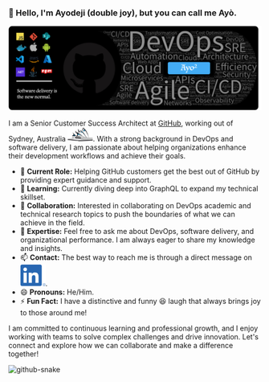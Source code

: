 ### 👋 Hello, I'm Ayodeji (double joy), but you can call me Ayò.

![My Banner](images/myBanner.png)

I am a Senior Customer Success Architect at [GitHub](https://www.github.com), working out of Sydney, Australia <img src="images/opera-house.png" width="50" alt="Sydney Opera House" />. With a strong background in DevOps and software delivery, I am passionate about helping organizations enhance their development workflows and achieve their goals.

- 🔭 **Current Role:** Helping GitHub customers get the best out of GitHub by providing expert guidance and support.
- 🌱 **Learning:** Currently diving deep into GraphQL to expand my technical skillset.
- 👯 **Collaboration:** Interested in collaborating on DevOps academic and technical research topics to push the boundaries of what we can achieve in the field.
- 💬 **Expertise:** Feel free to ask me about DevOps, software delivery, and organizational performance. I am always eager to share my knowledge and insights.
- 📫 **Contact:** The best way to reach me is through a direct message on [<img src="images/LI-In-Bug.png" alt="LinkedIn" width="50px">](https://au.linkedin.com/in/ayodeji-ayodele).
- 😄 **Pronouns:** He/Him.
- ⚡ **Fun Fact:** I have a distinctive and funny 😆 laugh that always brings joy to those around me!

I am committed to continuous learning and professional growth, and I enjoy working with teams to solve complex challenges and drive innovation. Let's connect and explore how we can collaborate and make a difference together!

<picture>
  <source media="(prefers-color-scheme: dark)" srcset="https://raw.githubusercontent.com/ayodejiayodele/ayodejiayodele/contribution-svg/github-contribution-grid-snake-dark.svg" />
  <source media="(prefers-color-scheme: light)" srcset="https://raw.githubusercontent.com/ayodejiayodele/ayodejiayodele/contribution-svg/github-contribution-grid-snake.svg" />
  <img alt="github-snake" src="github-snake.svg" />
</picture>
